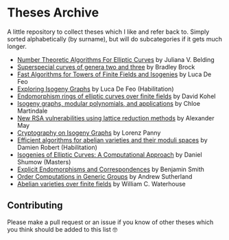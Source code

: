 # Theses Archive

A little repository to collect theses which I like and refer back to. Simply sorted alphabetically (by surname), but will do subcategories if it gets much longer.

- [Number Theoretic Algorithms For Elliptic Curves](https://drum.lib.umd.edu/handle/1903/8456) by Juliana V. Belding
- [Superspecial curves of genera two and three](https://www.proquest.com/docview/304100343) by Bradley Brock
- [Fast Algorithms for Towers of Finite Fields and Isogenies](https://hal.inria.fr/tel-00547034) by Luca De Feo
- [Exploring Isogeny Graphs](https://defeo.lu/hdr/#manuscript) by Luca De Feo (Habilitation)
- [Endomorphism rings of elliptic curves over finite fields](http://iml.univ-mrs.fr/~kohel/pub/thesis.pdf) by David Kohel
- [Isogeny graphs, modular polynomials, and applications](https://martindale.info/research/Thesis.pdf) by Chloe Martindale
- [New RSA vulnerabilities using lattice reduction methods](https://digital.ub.uni-paderborn.de/ubpb/urn/urn:nbn:de:hbz:466-20030101205) by Alexander May
- [Cryptography on Isogeny Graphs](https://yx7.cc/docs/phd/thesis.pdf) by Lorenz Panny
- [Efficient algorithms for abelian varieties and their moduli spaces](https://www.normalesup.org/~robert/pro/publications/academic/hdr.pdf) by Damien Robert (Habilitation)
- [Isogenies of Elliptic Curves: A Computational Approach](https://www.sagemath.org/files/thesis/shumow-thesis-2009.pdf) by Daniel Shumow (Masters)
- [Explicit Endomorphisms and Correspondences](http://www.ma.rhul.ac.uk/~bensmith/smith-thesis.pdf) by Benjamin Smith
- [Order Computations in Generic Groups](https://math.mit.edu/~drew/sutherland-phd.pdf) by Andrew Sutherland
- [Abelian varieties over finite fields](https://eudml.org/doc/81852) by William C. Waterhouse

## Contributing 

Please make a pull request or an issue if you know of other theses which you think should be added to this list 🤓
